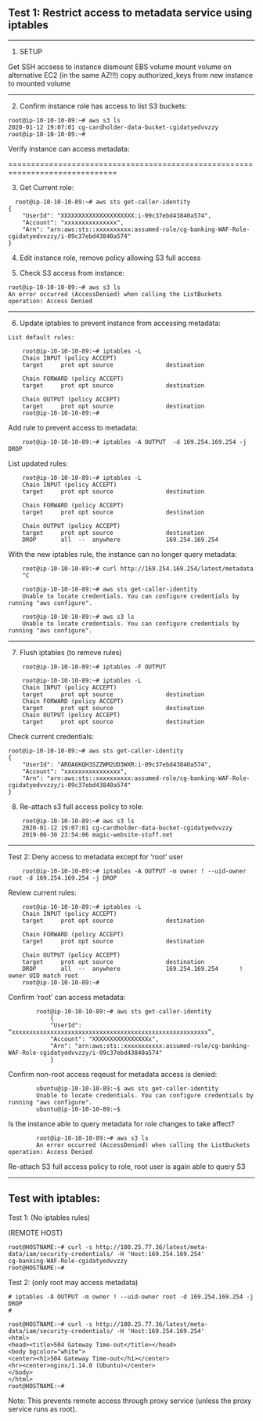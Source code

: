 ## Test 1: Restrict access to metadata service using iptables

<HR> 

1) SETUP 
 
Get SSH accsess to instance 
    dismount EBS volume
    mount volume on alternative EC2 (in the same AZ!!!)
    copy authorized_keys from new instance to mounted volume
    

<HR>

2) Confirm instance role has access to list S3 buckets:

```
root@ip-10-10-10-89:~# aws s3 ls
2020-01-12 19:07:01 cg-cardholder-data-bucket-cgidatyedvvzzy
root@ip-10-10-10-89:~# 
```  
 

Verify instance can access metadata:

 ==============================================================================
 

3) Get Current role:


```
  root@ip-10-10-10-89:~# aws sts get-caller-identity
{
    "UserId": "XXXXXXXXXXXXXXXXXXXXX:i-09c37ebd43840a574",
    "Account": "xxxxxxxxxxxxxxx",
    "Arn": "arn:aws:sts::xxxxxxxxxx:assumed-role/cg-banking-WAF-Role-cgidatyedvvzzy/i-09c37ebd43840a574"
}
```


4) Edit instance role, remove policy allowing S3 full access



5) Check S3 access from instance:
    
```
root@ip-10-10-10-89:~# aws s3 ls
An error occurred (AccessDenied) when calling the ListBuckets operation: Access Denied
```

<HR>

6) Update iptables to prevent instance from accessing metadata:

```   
List default rules:

    root@ip-10-10-10-89:~# iptables -L
    Chain INPUT (policy ACCEPT)
    target     prot opt source               destination         

    Chain FORWARD (policy ACCEPT)
    target     prot opt source               destination         

    Chain OUTPUT (policy ACCEPT)
    target     prot opt source               destination         
    root@ip-10-10-10-89:~# 
```


Add rule to prevent access to metadata:

```
    root@ip-10-10-10-89:~# iptables -A OUTPUT  -d 169.254.169.254 -j DROP
```

List updated rules:

```
    root@ip-10-10-10-89:~# iptables -L  
    Chain INPUT (policy ACCEPT)
    target     prot opt source               destination         

    Chain FORWARD (policy ACCEPT)
    target     prot opt source               destination         

    Chain OUTPUT (policy ACCEPT)
    target     prot opt source               destination         
    DROP       all  --  anywhere             169.254.169.254     
```


With the new iptables rule, the instance can no longer query metadata: 

```
    root@ip-10-10-10-89:~# curl http://169.254.169.254/latest/metadata
    ^C

    root@ip-10-10-10-89:~# aws sts get-caller-identity
    Unable to locate credentials. You can configure credentials by running "aws configure".

    root@ip-10-10-10-89:~# aws s3 ls
    Unable to locate credentials. You can configure credentials by running "aws configure".
```

<HR> 

7) Flush iptables (to remove rules)

```
    root@ip-10-10-10-89:~# iptables -F OUTPUT

    root@ip-10-10-10-89:~# iptables -L
    Chain INPUT (policy ACCEPT)
    target     prot opt source               destination            
    Chain FORWARD (policy ACCEPT)
    target     prot opt source               destination            
    Chain OUTPUT (policy ACCEPT)
    target     prot opt source               destination
```
    
Check current credentials:
    

```
root@ip-10-10-10-89:~# aws sts get-caller-identity
{
    "UserId": "AROA6KQH3SZZWM2UD3WXR:i-09c37ebd43840a574",
    "Account": "xxxxxxxxxxxxxxxx",
    "Arn": "arn:aws:sts::xxxxxxxxxx:assumed-role/cg-banking-WAF-Role-cgidatyedvvzzy/i-09c37ebd43840a574"
}
```         

8)  Re-attach s3 full access policy to role:

```
    root@ip-10-10-10-89:~# aws s3 ls
    2020-01-12 19:07:01 cg-cardholder-data-bucket-cgidatyedvvzzy
    2019-06-30 23:54:06 magic-website-stuff.net
```

<HR>

Test 2:  Deny access to metadata except for ‘root’ user

```
    root@ip-10-10-10-89:~# iptables -A OUTPUT -m owner ! --uid-owner root -d 169.254.169.254 -j DROP
```

Review current rules: 

```
    root@ip-10-10-10-89:~# iptables -L
    Chain INPUT (policy ACCEPT)
    target     prot opt source               destination         

    Chain FORWARD (policy ACCEPT)
    target     prot opt source               destination         

    Chain OUTPUT (policy ACCEPT)
    target     prot opt source               destination         
    DROP       all  --  anywhere             169.254.169.254      ! owner UID match root
    root@ip-10-10-10-89:~# 
```


Confirm ‘root’ can access metadata:

```
        root@ip-10-10-10-89:~# aws sts get-caller-identity
            {
            "UserId": “xxxxxxxxxxxxxxxxxxxxxxxxxxxxxxxxxxxxxxxxxxxxxxxxxxxxxxxx”,
            "Account": "XXXXXXXXXXXXXXXXx",
            "Arn": "arn:aws:sts::xxxxxxxxxxx:assumed-role/cg-banking-WAF-Role-cgidatyedvvzzy/i-09c37ebd43840a574"
            }
```            


Confirm non-root access reqeust for metadata access is denied: 

```
        ubuntu@ip-10-10-10-89:~$ aws sts get-caller-identity    
        Unable to locate credentials. You can configure credentials by running "aws configure".
        ubuntu@ip-10-10-10-89:~$ 
```

Is the instance able to query metadata for role changes to take affect? 
        
        
```        
        root@ip-10-10-10-89:~# aws s3 ls
        An error occurred (AccessDenied) when calling the ListBuckets operation: Access Denied
```        

Re-attach S3 full access policy to role, root user is again able to query S3
       
              
<HR>


## Test with iptables: 

       
Test 1: (No iptables rules)

(REMOTE HOST)

```
root@HOSTNAME:~# curl -s http://100.25.77.36/latest/meta-data/iam/security-credentials/ -H 'Host:169.254.169.254'  
cg-banking-WAF-Role-cgidatyedvvzzy
root@HOSTNAME:~# 
```

Test 2: (only root may access metadata)

```
# iptables -A OUTPUT -m owner ! --uid-owner root -d 169.254.169.254 -j DROP
#
```


```
root@HOSTNAME:~# curl -s http://100.25.77.36/latest/meta-data/iam/security-credentials/ -H 'Host:169.254.169.254'  
<html>
<head><title>504 Gateway Time-out</title></head>
<body bgcolor="white">
<center><h1>504 Gateway Time-out</h1></center>
<hr><center>nginx/1.14.0 (Ubuntu)</center>
</body>
</html>
root@HOSTNAME:~#
```

Note: This prevents remote access through proxy service (unless the proxy service runs as root).
